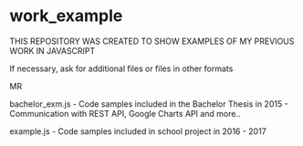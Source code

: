 # work_example

THIS REPOSITORY WAS CREATED TO SHOW EXAMPLES OF MY PREVIOUS WORK IN JAVASCRIPT

If necessary, ask for additional files or files in other formats

MR

bachelor_exm.js - Code samples included in the Bachelor Thesis in 2015
                - Communication with REST API, Google Charts API and more..
                
example.js  - Code samples included in school project in 2016 - 2017
  
